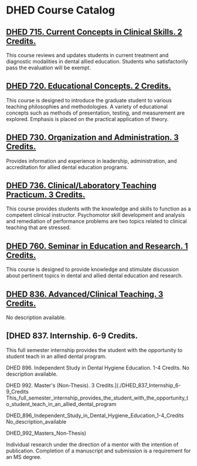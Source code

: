 # DHED Course Catalog

## [DHED 715. Current Concepts in Clinical Skills. 2 Credits.](./DHED_715_Current_Concepts_in_Clinical_Skills)

This course reviews and updates students in current treatment and diagnostic modalities in dental allied education. Students who satisfactorily pass the evaluation will be exempt.

## [DHED 720. Educational Concepts. 2 Credits.](./DHED_720_Educational_Concepts)

This course is designed to introduce the graduate student to various teaching philosophies and methodologies. A variety of educational concepts such as methods of presentation, testing, and measurement are explored. Emphasis is placed on the practical application of theory.

## [DHED 730. Organization and Administration. 3 Credits.](./DHED_730_Organization_and_Administration)

Provides information and experience in leadership, administration, and accreditation for allied dental education programs.

## [DHED 736. Clinical/Laboratory Teaching Practicum. 3 Credits.](./DHED_736_ClinicalLaboratory_Teaching_Practicum)

This course provides students with the knowledge and skills to function as a competent clinical instructor. Psychomotor skill development and analysis and remediation of performance problems are two topics related to clinical teaching that are stressed.

## [DHED 760. Seminar in Education and Research. 1 Credits.](./DHED_760_Seminar_in_Education_and_Research)

This course is designed to provide knowledge and stimulate discussion about pertinent topics in dental and allied dental education and research.

## [DHED 836. Advanced/Clinical Teaching. 3 Credits.](./DHED_836_AdvancedClinical_Teaching)

No description available.

## [DHED 837. Internship. 6-9 Credits.
This full semester internship provides the student with the opportunity to student teach in an allied dental program.

DHED 896. Independent Study in Dental Hygiene Education. 1-4 Credits.
No description available.

DHED 992. Master's (Non-Thesis). 3 Credits.](./DHED_837_Internship_6-9_Credits
This_full_semester_internship_provides_the_student_with_the_opportunity_to_student_teach_in_an_allied_dental_program

DHED_896_Independent_Study_in_Dental_Hygiene_Education_1-4_Credits
No_description_available

DHED_992_Masters_Non-Thesis)

Individual research under the direction of a mentor with the intention of publication. Completion of a manuscript and submission is a requirement for an MS degree.

